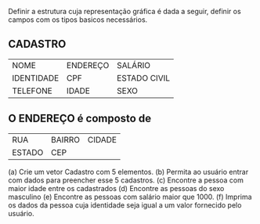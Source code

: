 Definir a estrutura cuja representação gráfica é dada a seguir, definir os campos com os tipos basicos necessários.

<h2>CADASTRO</h2>
<table>
<tr>
<td>NOME</td>
<td>ENDEREÇO</td>
<td>SALÁRIO</td>
</tr>
<tr>
<td>IDENTIDADE</td>
<td>CPF</td>
<td>ESTADO CIVIL</td>
</tr>
<tr>
<td>TELEFONE</td>
<td>IDADE</td>
<td>SEXO</td>
</tr>
</table>

<h2>O ENDEREÇO é composto de</h2>
<table class="sub-table">
<tr>
<td>RUA</td>
<td>BAIRRO</td>
<td>CIDADE</td>
</tr>
<tr>
<td>ESTADO</td>
<td>CEP</td>
<td></td>
</tr>
</table>

(a) Crie um vetor Cadastro com 5 elementos.
(b) Permita ao usuário entrar com dados para preencher esse 5 cadastros.
(c) Encontre a pessoa com maior idade entre os cadastrados
(d) Encontre as pessoas do sexo masculino
(e) Encontre as pessoas com salário maior que 1000.
(f) Imprima os dados da pessoa cuja identidade seja igual a um valor fornecido pelo usuário.